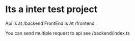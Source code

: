 # Its a inter test project

Api is at /backend
FrontEnd is At /frontend

You can send multiple request to api see /backend/index.ts
